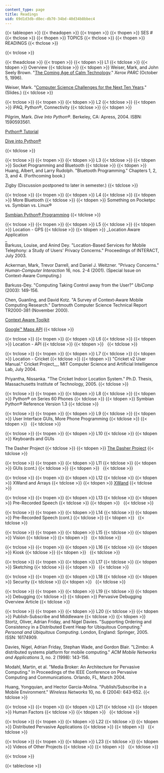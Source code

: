 ```yaml
---
content_type: page
title: Readings
uid: 69d1d3db-d8ec-db70-34bd-40d34b8bbec4
---
```


{{< tableopen >}}
{{< theadopen >}}
{{< tropen >}}
{{< thopen >}}
SES #
{{< thclose >}}
{{< thopen >}}
TOPICS
{{< thclose >}}
{{< thopen >}}
READINGS
{{< thclose >}}

{{< trclose >}}

{{< theadclose >}}
{{< tropen >}}
{{< tdopen >}}
L1
{{< tdclose >}}
{{< tdopen >}}
Overview
{{< tdclose >}}
{{< tdopen >}}
Weiser, Mark, and John Seely Brown. "[The Coming Age of Calm Technology](https://pdfs.semanticscholar.org/23a6/cdc72fa2a59d62ea94aa68cfe484982cf2b8.pdf)." _Xerox PARC_ (October 5, 1996).  
  
Weiser, Mark. "[Computer Science Challenges for the Next Ten Years](https://www.youtube.com/watch?v=7jwLWosmmjE)." (Slides.)
{{< tdclose >}}

{{< trclose >}}
{{< tropen >}}
{{< tdopen >}}
L2
{{< tdclose >}}
{{< tdopen >}}
iPAQ, Python®, Connectivity
{{< tdclose >}}
{{< tdopen >}}


Pilgrim, Mark. _Dive Into Python®_. Berkeley, CA: Apress, 2004. ISBN: 1590593561.  
  
[Python® Tutorial](http://docs.python.org/tutorial/)

  
[Dive into Python®](http://www.diveintopython.net/)


{{< tdclose >}}

{{< trclose >}}
{{< tropen >}}
{{< tdopen >}}
L3
{{< tdclose >}}
{{< tdopen >}}
Socket Programming and Bluetooth
{{< tdclose >}}
{{< tdopen >}}
Huang, Albert, and Larry Rudolph. "Bluetooth Programming." Chapters 1, 2, 3, and 4. (Forthcoming book.)  
  
Zigby (Discussion postponed to later in semester.)
{{< tdclose >}}

{{< trclose >}}
{{< tropen >}}
{{< tdopen >}}
L4
{{< tdclose >}}
{{< tdopen >}}
More Bluetooth
{{< tdclose >}}
{{< tdopen >}}
Something on Pocketpc vs. Symbian vs. Linux®  
  
[Symbian Python® Programming](http://company.nokia.com/en/news/press-releases/2005/01/31/nokia-launches-python-open-source-programming-language-for-series-60-based-mobile-devices)
{{< tdclose >}}

{{< trclose >}}
{{< tropen >}}
{{< tdopen >}}
L5
{{< tdclose >}}
{{< tdopen >}}
Location - GPS
{{< tdclose >}}
{{< tdopen >}}
_Location Aware Application  
_  
Barkuss, Louise, and Anind Dey. "Location-Based Services for Mobile Telephony: a Study of Users' Privacy Concerns." Proceedings of INTERACT, July 2003.  
  
Ackerman, Mark, Trevor Darrell, and Daniel J. Weitzner. "Privacy Concerns." _Human-Computer Interaction_ 16, nos. 2-4 (2001). (Special Issue on Context-Aware Computing.)  
  
Barkuss-Dey. "Computing Taking Control away from the User?" _UbiComp_ (2003): 149-156.  
  
Chen, Guanling, and David Kotz. "A Survey of Context-Aware Mobile Computing Research." Dartmouth Computer Science Technical Report TR2000-381 (November 2000).  
  
[Context Aware Toolkit](http://www.cs.cmu.edu/%7Eanind/context.html)  
  
[Google™ Maps API](https://developers.google.com/maps/documentation)
{{< tdclose >}}

{{< trclose >}}
{{< tropen >}}
{{< tdopen >}}
L6
{{< tdclose >}}
{{< tdopen >}}
Location - API
{{< tdclose >}}
{{< tdopen >}}
 
{{< tdclose >}}

{{< trclose >}}
{{< tropen >}}
{{< tdopen >}}
L7
{{< tdclose >}}
{{< tdopen >}}
Location - Cricket
{{< tdclose >}}
{{< tdopen >}}
"Cricket v2 User Manual." Cricket Project_,_ MIT Computer Science and Artificial Intelligence Lab, July 2004.  
  
Priyantha, Nissanka. "The Cricket Indoor Location System." Ph.D. Thesis, Massachusetts Institute of Technology, 2005.
{{< tdclose >}}

{{< trclose >}}
{{< tropen >}}
{{< tdopen >}}
L8
{{< tdclose >}}
{{< tdopen >}}
Python® on Series 60 Phones
{{< tdclose >}}
{{< tdopen >}}
Symbian Python® Reference Version 1.3
{{< tdclose >}}

{{< trclose >}}
{{< tropen >}}
{{< tdopen >}}
L9
{{< tdclose >}}
{{< tdopen >}}
User Interface GUIs, More Phone Programming
{{< tdclose >}}
{{< tdopen >}}
 
{{< tdclose >}}

{{< trclose >}}
{{< tropen >}}
{{< tdopen >}}
L10
{{< tdclose >}}
{{< tdopen >}}
Keyboards and GUIs  
  
The Dasher Project
{{< tdclose >}}
{{< tdopen >}}
[The Dasher Project](http://www.inference.phy.cam.ac.uk/dasher/)
{{< tdclose >}}

{{< trclose >}}
{{< tropen >}}
{{< tdopen >}}
L11
{{< tdclose >}}
{{< tdopen >}}
GUIs (cont.)
{{< tdclose >}}
{{< tdopen >}}
 
{{< tdclose >}}

{{< trclose >}}
{{< tropen >}}
{{< tdopen >}}
L12
{{< tdclose >}}
{{< tdopen >}}
XWand and Arrays
{{< tdclose >}}
{{< tdopen >}}
[XWand](http://research.microsoft.com/%7Eawilson/wand/default.htm)
{{< tdclose >}}

{{< trclose >}}
{{< tropen >}}
{{< tdopen >}}
L13
{{< tdclose >}}
{{< tdopen >}}
Pre-Recorded Speech
{{< tdclose >}}
{{< tdopen >}}
 
{{< tdclose >}}

{{< trclose >}}
{{< tropen >}}
{{< tdopen >}}
L14
{{< tdclose >}}
{{< tdopen >}}
Pre-Recorded Speech (cont.)
{{< tdclose >}}
{{< tdopen >}}
 
{{< tdclose >}}

{{< trclose >}}
{{< tropen >}}
{{< tdopen >}}
L15
{{< tdclose >}}
{{< tdopen >}}
Vision
{{< tdclose >}}
{{< tdopen >}}
 
{{< tdclose >}}

{{< trclose >}}
{{< tropen >}}
{{< tdopen >}}
L16
{{< tdclose >}}
{{< tdopen >}}
Kiosk
{{< tdclose >}}
{{< tdopen >}}
 
{{< tdclose >}}

{{< trclose >}}
{{< tropen >}}
{{< tdopen >}}
L17
{{< tdclose >}}
{{< tdopen >}}
Sketching
{{< tdclose >}}
{{< tdopen >}}
 
{{< tdclose >}}

{{< trclose >}}
{{< tropen >}}
{{< tdopen >}}
L18
{{< tdclose >}}
{{< tdopen >}}
Security
{{< tdclose >}}
{{< tdopen >}}
 
{{< tdclose >}}

{{< trclose >}}
{{< tropen >}}
{{< tdopen >}}
L19
{{< tdclose >}}
{{< tdopen >}}
Debugging
{{< tdclose >}}
{{< tdopen >}}
Pervasive Debugging Overview Article
{{< tdclose >}}

{{< trclose >}}
{{< tropen >}}
{{< tdopen >}}
L20
{{< tdclose >}}
{{< tdopen >}}
Publish-Subscribe and Middleware
{{< tdclose >}}
{{< tdopen >}}
Stortz, Oliver, Adrian Friday, and Nigel Davies. "Supporting Ordering and Consistency in a Distributed Event Heap for Ubiquitous Computing." _Personal and Ubiquitous Computing_. London, England: Springer, 2005. ISSN: 16174909.  
  
Davies, Nigel, Adrian Friday, Stephan Wade, and Gordon Blair. "L2imbo: A distributed systems platform for mobile computing." _ACM Mobile Networks and Applications_ 3, no. 2 (1998): 143-156.  
  
Modahl, Martin, et al. "Media Broker: An Architecture for Pervasive Computing." In Proceedings of the IEEE Conference on Pervasive Computing and Communications. Orlando, FL, March 2004.  
  
Huang, Yongquian, and Hector Garcia-Molina. "Publish/Subscribe in a Mobile Environment." _Wireless Networks_ 10, no. 6 (2004): 643-652.
{{< tdclose >}}

{{< trclose >}}
{{< tropen >}}
{{< tdopen >}}
L21
{{< tdclose >}}
{{< tdopen >}}
Human Factors
{{< tdclose >}}
{{< tdopen >}}
 
{{< tdclose >}}

{{< trclose >}}
{{< tropen >}}
{{< tdopen >}}
L22
{{< tdclose >}}
{{< tdopen >}}
Distributed Pervasive Applications
{{< tdclose >}}
{{< tdopen >}}
 
{{< tdclose >}}

{{< trclose >}}
{{< tropen >}}
{{< tdopen >}}
L23
{{< tdclose >}}
{{< tdopen >}}
Videos of Other Projects
{{< tdclose >}}
{{< tdopen >}}
 
{{< tdclose >}}

{{< trclose >}}

{{< tableclose >}}